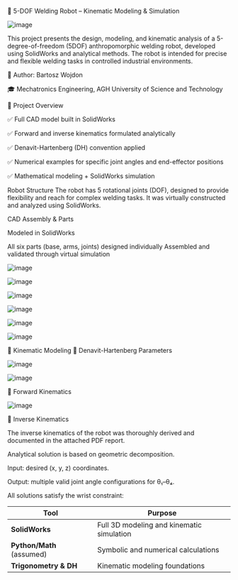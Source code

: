 🤖 5-DOF Welding Robot – Kinematic Modeling & Simulation

![image](https://github.com/user-attachments/assets/6064e07f-f151-4632-926a-ae4558f96e22)

This project presents the design, modeling, and kinematic analysis of a 5-degree-of-freedom (5DOF) anthropomorphic welding robot, developed using SolidWorks and analytical methods. The robot is intended for precise and flexible welding tasks in controlled industrial environments.

📘 Author: Bartosz Wojdon

🎓 Mechatronics Engineering, AGH University of Science and Technology


📌 Project Overview

✅ Full CAD model built in SolidWorks

✅ Forward and inverse kinematics formulated analytically

✅ Denavit-Hartenberg (DH) convention applied

✅ Numerical examples for specific joint angles and end-effector positions

✅ Mathematical modeling + SolidWorks simulation


Robot Structure
The robot has 5 rotational joints (DOF), designed to provide flexibility and reach for complex welding tasks. It was virtually constructed and analyzed using SolidWorks.


CAD Assembly & Parts

Modeled in SolidWorks

All six parts (base, arms, joints) designed individually Assembled and validated through virtual simulation

![image](https://github.com/user-attachments/assets/0d700a51-7dc4-4b42-b0ba-bb00f3cc907e)

![image](https://github.com/user-attachments/assets/5186a953-f16b-40eb-a3ea-ba5ead44f44f)

![image](https://github.com/user-attachments/assets/46b5e495-ab5f-4b4a-a930-37fb27708916)

![image](https://github.com/user-attachments/assets/10cc32fa-e6c2-4d98-8af4-0f55a48d2f7c)

![image](https://github.com/user-attachments/assets/083a2846-5aa4-4e67-bd84-b2559c8e47a5)

![image](https://github.com/user-attachments/assets/e341a49c-4dc2-44ce-9c7a-985229d648c7)


🧮 Kinematic Modeling
🔧 Denavit-Hartenberg Parameters

![image](https://github.com/user-attachments/assets/897dfce3-0951-4253-b3bf-4723d5312e49)

![image](https://github.com/user-attachments/assets/417bbe8c-30b5-4f3e-ab7f-c28eea30a145)


🔁 Forward Kinematics

![image](https://github.com/user-attachments/assets/bab3b3cb-2e1e-4320-906f-f2d3479817a9)

🔄 Inverse Kinematics

The inverse kinematics of the robot was thoroughly derived and documented in the attached PDF report.

Analytical solution is based on geometric decomposition.

Input: desired (x, y, z) coordinates.

Output: multiple valid joint angle configurations for θ₁–θ₄.

All solutions satisfy the wrist constraint:


| Tool                      | Purpose                                   |
| ------------------------- | ----------------------------------------- |
| **SolidWorks**            | Full 3D modeling and kinematic simulation |
| **Python/Math** (assumed) | Symbolic and numerical calculations       |
| **Trigonometry & DH**     | Kinematic modeling foundations            |
